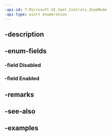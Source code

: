 ```yaml
---
-api-id: T:Microsoft.UI.Xaml.Controls.ZoomMode
-api-type: winrt enumeration
---
```


## -description

## -enum-fields

### -field Disabled

### -field Enabled

## -remarks

## -see-also

## -examples

